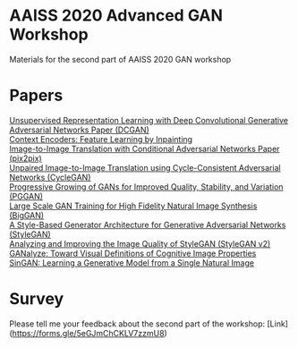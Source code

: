 # AAISS 2020 Advanced GAN Workshop

Materials for the second part of AAISS 2020 GAN workshop

# Papers
[Unsupervised Representation Learning with Deep Convolutional Generative Adversarial Networks Paper (DCGAN)](https://arxiv.org/abs/1511.06434) </br>
[Context Encoders: Feature Learning by Inpainting](https://arxiv.org/abs/1604.07379) </br>
[Image-to-Image Translation with Conditional Adversarial Networks Paper (pix2pix)](https://arxiv.org/abs/1611.07004) </br>
[Unpaired Image-to-Image Translation using Cycle-Consistent Adversarial Networks (CycleGAN)](https://arxiv.org/abs/1703.10593) </br>
[Progressive Growing of GANs for Improved Quality, Stability, and Variation (PGGAN)](https://arxiv.org/abs/1710.10196) </br>
[Large Scale GAN Training for High Fidelity Natural Image Synthesis (BigGAN)](https://arxiv.org/abs/1809.11096) </br>
[A Style-Based Generator Architecture for Generative Adversarial Networks (StyleGAN)](https://arxiv.org/abs/1812.04948) </br>
[Analyzing and Improving the Image Quality of StyleGAN (StyleGAN v2)](https://arxiv.org/abs/1912.04958) </br>
[GANalyze: Toward Visual Definitions of Cognitive Image Properties](https://arxiv.org/abs/1906.10112) </br>
[SinGAN: Learning a Generative Model from a Single Natural Image](https://arxiv.org/abs/1905.01164) </br>


# Survey

Please tell me your feedback about the second part of the workshop: [Link] (https://forms.gle/5eGJmChCKLV7zzmU8)
